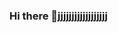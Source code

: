 ### Hi there 👋jjjjjjjjjjjjjjjjjj

<!--
**SaraSekkoute/SaraSekkoute** is a ✨ _special_ ✨ repository because its `README.md` (this file) appears on your GitHub profile.

Here are some ideas to get you started:
kjjjjjjjjjjjjjjjjjjjjjjjjjjjjjjj
- 🔭 I’m currently working on ...
- 🌱 I’m currently learning ...
- 👯 I’m looking to collaborate on ...
- 🤔 I’m looking for help with ...
- 💬 Ask me about ...
- 📫 How to reach me: ...
- 😄 Pronouns: ...
- ⚡ Fun fact: ...
-->
